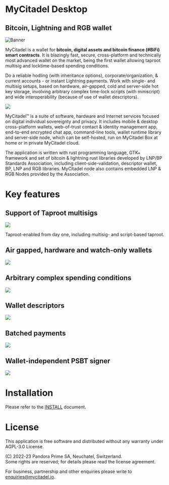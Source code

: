# MyCitadel Desktop

## Bitcoin, Lightning and RGB wallet

![Banner](data/banner.jpg)

MyCitadel is a wallet for **bitcoin, digital assets and bitcoin finance 
(#BiFi) smart contracts**. It is blazingly fast, secure, cross-platform and 
technically most advanced wallet on the market, being the first wallet 
allowing taproot multisig and locktime-based spending conditions.

Do a reliable hodling (with inheritance options), corporate/organization, & 
current accounts - or instant Lightning payments. Work with single- and 
multisig setups, based on hardware, air-gapped, cold and server-side hot key 
storage, involving arbitrary complex time-lock scripts (with miniscript) and
wide interoperability (because of use of wallet descriptors). 

![](data/screenshots/linux/history.png)

MyCitadel™ is a suite of software, hardware and Internet services focused on
digital individual sovereignty and privacy. It includes mobile &amp; desktop 
cross-platform wallets, web-of-trust contact &amp; identity management app,
end-to-end encrypted chat app, command-line tools, wallet runtime library and 
server-side node, which can be self-hosted, run on MyCitadel Box at home or in
private MyCitadel cloud.

The application is written with rust programming language, GTK+ framework and 
set of bitcoin &amp; lightning rust libraries developed by LNP/BP Standards 
Association, including client-side-validation, descriptor wallet, BP, LNP and 
RGB libraries. MyCitadel node also contains embedded LNP &amp; RGB Nodes 
provided by the Association.

# Key features

## Support of Taproot multisigs

![](data/screenshots/linux/launcher.png)

Taproot-enabled from day one, including multisig- and script-based taproot.

## Air gapped, hardware and watch-only wallets

![](data/screenshots/linux/signers.png)

## Arbitrary complex spending conditions

![](data/screenshots/linux/conditions.png)

## Wallet descriptors

![](data/screenshots/linux/descriptor.png)

## Batched payments

![](data/screenshots/linux/pay.png)

## Wallet-independent PSBT signer

![](data/screenshots/linux/psbt.png)


# Installation

Please refer to the [INSTALL] document.


# License

This application is free software and distributed without any warranty under 
AGPL-3.0 License.

(C) 2022-23 Pandora Prime SA, Neuchatel, Switzerland.<br>
    Some rights are reserved; for details please read the license agreement.

For business, partnership and other enquiries please write to 
<enquiries@mycitadel.io>.


[INSTALL]: https://github.com/mycitadel/mycitadel-desktop/tree/master/doc/INSTALL.md
